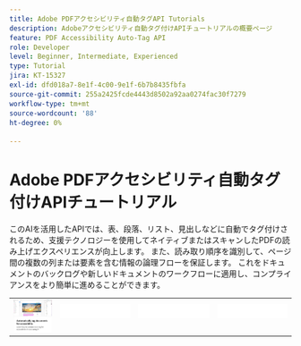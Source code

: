 ```yaml
---
title: Adobe PDFアクセシビリティ自動タグAPI Tutorials
description: Adobeアクセシビリティ自動タグ付けAPIチュートリアルの概要ページ
feature: PDF Accessibility Auto-Tag API
role: Developer
level: Beginner, Intermediate, Experienced
type: Tutorial
jira: KT-15327
exl-id: dfd018a7-8e1f-4c00-9e1f-6b7b8435fbfa
source-git-commit: 255a2425fcde4443d8502a92aa0274fac30f7279
workflow-type: tm+mt
source-wordcount: '88'
ht-degree: 0%

---
```


# Adobe PDFアクセシビリティ自動タグ付けAPIチュートリアル

このAIを活用したAPIでは、表、段落、リスト、見出しなどに自動でタグ付けされるため、支援テクノロジーを使用してネイティブまたはスキャンしたPDFの読み上げエクスペリエンスが向上します。 また、読み取り順序を識別して、ページ間の複数の列または要素を含む情報の論理フローを保証します。 これをドキュメントのバックログや新しいドキュメントのワークフローに適用し、コンプライアンスをより簡単に進めることができます。

<table style="table-layout:fixed">
<tr>
 <td>
   <a href="automatically-add-tags.md">
      <img alt="文書に自動的にタグ付けしてアクセシビリティを向上" src="assets/auto-tag-accessibility.png" />
  </td>
  <td>
    <img alt="スペーサー" src="../assets/WhiteBanner_Placeholder.png" />
    <div>
    <br>
  </td>
  <td>
    <img alt="スペーサー" src="../assets/WhiteBanner_Placeholder.png" />
    <div>
    <br>
  </td>
  <td>
    <img alt="スペーサー" src="../assets/WhiteBanner_Placeholder.png" />
    <div>
    <br>
  </td>
</tr>
</table>
